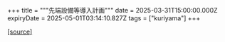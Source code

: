 +++
title = """先端設備等導入計画"""
date = 2025-03-31T15:00:00.000Z
expiryDate = 2025-05-01T03:14:10.827Z
tags = ["kuriyama"]
+++


[[source]](https://www.town.kuriyama.hokkaido.jp/soshiki/51/95.html)
